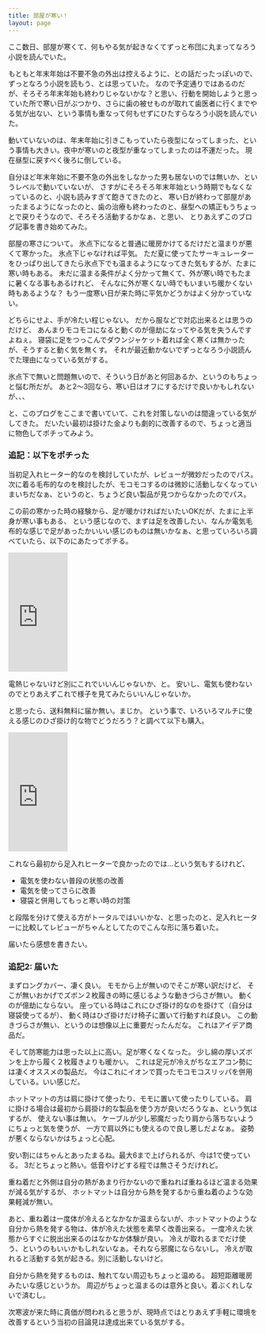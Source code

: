 ```yaml
---
title: 部屋が寒い！
layout: page
---
```

ここ数日、部屋が寒くて、何もやる気が起きなくてずっと布団に丸まってなろう小説を読んでいた。

もともと年末年始は不要不急の外出は控えるように、との話だったっぽいので、ずっとなろう小説を読もう、とは思っていた。
なので予定通りではあるのだが、そろそろ年末年始も終わりじゃないかな？と思い、行動を開始しようと思っていた所で寒い日がぶつかり、さらに歯の被せものが取れて歯医者に行くまでやる気が出ない、という事情も重なって何もせずにひたすらなろう小説を読んでいた。

動いていないのは、年末年始に引きこもっていたら夜型になってしまった、という事情も大きい。夜中が寒いのと夜型が重なってしまったのは不運だった。
現在昼型に戻すべく後ろに倒している。

自分ほど年末年始に不要不急の外出をしなかった男も居ないのでは無いか、というレベルで動いていないが、
さすがにそろそろ年末年始という時期でもなくなっているのと、小説も読みすぎて飽きてきたのと、
寒い日が終わって部屋があったまるようになったのと、歯の治療も終わったのと、昼型への矯正もうちょっとで戻りそうなので、そろそろ活動するかなぁ、と思い、
とりあえずこのブログ記事を書き始めてみた。

部屋の寒さについて。
氷点下になると普通に暖房かけてるだけだと温まりが悪くて寒かった。
氷点下じゃなければ平気。
ただ夏に使ってたサーキュレーターをひっぱり出してきたら氷点下でも温まるようになってきた気もするが、たまに寒い時もある。
未だに温まる条件がよく分かって無くて、外が寒い時でもたまに暑くなる事もあるけれど、
そんなに外が寒くない時でもいまいち暖かくない時もあるような？
もう一度寒い日が来た時に平気かどうかはよく分かっていない。

どちらにせよ、手が冷たい程じゃない。
だから服などで対応出来るとは思うのだけど、
あんまりモコモコになると動くのが億劫になってやる気を失うんですよねぇ。
寝袋に足をつっこんでダウンジャケット着れば全く寒くは無かったが、そうすると動く気を無くす。
それが最近動かないでずっとなろう小説読んでた理由になっている気がする。

氷点下で無いと問題無いので、そういう日があと何回あるか、というのもちょっと悩む所だが。
あと2〜3回なら、寒い日はオフにするだけで良いかもしれないが、、、

と、このブログをここまで書いていて、これを対策しないのは間違っている気がしてきた。
だいたい最初は掛けた金よりも劇的に改善するので、ちょっと適当に物色してポチってみよう。

### 追記：以下をポチった

当初足入れヒーター的なのを検討していたが、レビューが微妙だったのでパス。
次に着る毛布的なのを検討したが、モコモコするのは微妙に活動しなくなっていまいちだなぁ、というのと、ちょうど良い製品が見つからなかったのでパス。

この前の寒かった時の経験から、足が暖かければだいたいOKだが、たまに上半身が寒い事もある、
という感じなので、まずは足を改善したい、なんか電気毛布的な感じで足があったかいいい感じのものは無いかなぁ、と思っていろいろ調べていたら、以下のにあたってポチる。

<iframe style="width:120px;height:240px;" marginwidth="0" marginheight="0" scrolling="no" frameborder="0" src="https://rcm-fe.amazon-adsystem.com/e/cm?ref=qf_sp_asin_til&t=karino203-22&m=amazon&o=9&p=8&l=as1&IS1=1&detail=1&asins=B07X3LB3T8&bc1=ffffff&lt1=_top&fc1=333333&lc1=0066c0&bg1=ffffff&f=ifr"> </iframe>

電熱じゃないけど別にこれでいいんじゃないか、と。
安いし、電気も使わないのでとりあえずこれで様子を見てみたらいいんじゃないか。

と思ったら、送料無料に届か無い。まじか。
という事で、いろいろマルチに使える感じのひざ掛け的な物でどうだろう？と調べて以下も購入。

<iframe style="width:120px;height:240px;" marginwidth="0" marginheight="0" scrolling="no" frameborder="0" src="https://rcm-fe.amazon-adsystem.com/e/cm?ref=qf_sp_asin_til&t=karino203-22&m=amazon&o=9&p=8&l=as1&IS1=1&detail=1&asins=B08N4X9V9G&bc1=ffffff&lt1=_top&fc1=333333&lc1=0066c0&bg1=ffffff&f=ifr"> </iframe>

これなら最初から足入れヒーターで良かったのでは…という気もするけれど、

- 電気を使わない普段の状態の改善
- 電気を使ってさらに改善
- 寝袋と併用してもっと寒い時の対策

と段階を分けて使える方がトータルではいいかな、と思ったのと、足入れヒーターに比較してレビューがちゃんとしてたのでこんな形に落ち着いた。

届いたら感想を書きたい。

### 追記2: 届いた

まずロングカバー、凄く良い。
モモから上が無いのでそこが寒い訳だけど、
そこが無いおかげでズボン２枚履きの時に感じるような動きづらさが無い。
動くのが億劫にならない。
座っている時はこれにひざ掛け的なのを掛けて（自分は寝袋使ってるが）、
動く時はひざ掛けだけ椅子に置いて行動すれば良い。
この動きづらさが無い、というのは想像以上に重要だったんだな。
これはアイデア商品だ。

そして防寒能力は思った以上に高い。足が寒くなくなった。
少し綿の厚いズボンを上から履く２枚履きよりも暖かい。
これは足元が冷えがちなエアコン勢には凄くオススメの製品だ。
今はこれにイオンで買ったモコモコスリッパを併用している。いい感じだ。

ホットマットの方は肩に掛けて使ったり、モモに置いて使ったりしている。
肩に掛ける場合は最初から肩掛け的な製品を使う方が良いだろうなぁ、という気はするが、
使えない事は無い。
ケーブルが少し邪魔だったり肩から落ちないようにちょっと気を使うが、
一方で肩以外にも使えるので良し悪しだよなぁ。
姿勢が悪くならないかはちょっと心配。

安い割にはちゃんとあったまるね。最大6まで上げられるが、今は1で使っている。
3だとちょっと熱い。低音やけどする程では無さそうだけれど。

重ね着だと外側は自分の熱があまり行かないので重ねれば重ねるほど温まる効果が減る気がするが、
ホットマットは自分から熱を発するから重ね着のような効果軽減が無い。

あと、重ね着は一度体が冷えるとなかなか温まらないが、ホットマットのような自分から熱を発する物は、体が冷えた状態を素早く改善出来る。
一度冷えた状態からすぐに脱出出来るのはなかなか体験が良い。
冷えが取れるまでだけ使う、というのもいいかもしれないなぁ。それなら邪魔にならないし。
冷えが取れると活動する気が起きる。別に活動しないけど。

自分から熱を発するものは、触れてない周辺もちょっと温める。
超短距離暖房みたいな感じというか。
周辺がちょっと温まるのは意外と良い。着ぶくれしないで済むし。

次寒波が来た時に真価が問われると思うが、現時点ではとりあえず手軽に環境を改善するという当初の目論見は達成出来ている気がする。